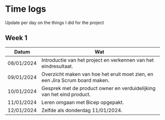 # Time logs
Update per day on the things I did for the project
## Week 1
| Datum | Wat |
| ---------------- | ---------------- |
| 08/01/2024    | Introductie van het project en verkennen van het eindresultaat.
| 09/01/2024| Overzicht maken van hoe het eruit moet zien, en een Jira Scrum board maken.
| 10/01/2024| Gesprek met de product owner en verduidelijking van het eind product.     |
| 11/01/2024 | Leren omgaan met Bicep opgepakt.
| 12/01/2024 | Zelfde als donderdag 11/01/2024.

